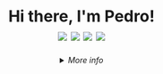 <div align=center>
  <h1>
   Hi there, I'm Pedro!</br>
   <a href="https://www.linkedin.com/in/Dogl4/" target="_blank"><img src="https://img.shields.io/badge/-Linkedin-0073b1?style=&logo=Linkedin&logoColor=white&link=https://https://www.linkedin.com/in/Dogl4/"></a>
   <a href="mailto:doougllas@hotmail.com.br" target="_blank"><img src="https://img.shields.io/badge/-Outlook-%3333?style=&logo=microsoftoutlook&logoColor=119ad3&link=mailto:doougllas@hotmail.com.br"></a>
   <a href="https://www.t.me/doglatelegram" target="_blank"><img src="https://img.shields.io/badge/-Telegram-21759B?style=&logo=Telegram&logoColor=ffafed&link=https://www.t.me/doglatelegram"></a>
   <a href="https://resume.io/r/qThDXEEhh" target="_blank"><img src="https://img.shields.io/badge/-Curriculo-ff5722?style=&logo=Read%20the%20Docs&logoColor=white"></a>
<!--    <a href="" target="_blank"><img src="https://img.shields.io/badge/Stack_Overflow-FE7A16?style=&logo=stack-overflow&logoColor=white&linkhttps://stackoverflow.com/users/17501758/%c3%89cio-ferraz"></a> -->
  </h1>
</div>

<details>
    <summary align=center>
      <i>More info</i>
    </summary>


📝 &nbsp; <b>About me</b>

- :books: &nbsp;I'm currently studying web development at [Trybe](https://www.betrybe.com/).
- :house_with_garden: &nbsp;I'm from Taubaté, SP - Brazil. Computer Technician for Internet by [Etec](https://www.vestibulinhoetec.com.br/unidades-cursos/?q=Taubate).
- 🔭 &nbsp;Fascinated by topics such as: technology, investment and quality of life.
- 🎮️ &nbsp;I like games like Don't Starve Together and CK3.
- 🔗 &nbsp;₿itcoin enthusiast.
<!-- - :open_file_folder: This is my portfolio: [dogla.com.br](https://dogla.com.br) -->
<!-- - 📫 &nbsp;Feel free to get in touch with me! e-mail: doougllas@hotmail.com.br -->

##

<details>
    <summary>
      🛠 &nbsp; <b>Technologies</b>
    </summary>

 <div align=center>
</br>

<div align=center>

|Languages:| <img align="center" alt="JavaScript" src="https://img.shields.io/badge/JavaScript-F7DF1E?style=for-the-badge&logo=javascript&logoColor=black"> <img align="center" alt="TypeScript" src="https://img.shields.io/badge/TypeScript-007ACC?style=for-the-badge&logo=typescript&logoColor=white"> <img align="center" alt="HTML5" src="https://img.shields.io/badge/HTML5-E34F26?style=for-the-badge&logo=html5&logoColor=white"> <img align="center" alt="CSS3" src="https://img.shields.io/badge/CSS3-1572B6?style=for-the-badge&logo=css3&logoColor=white"> <img align="center" alt="Shell_Script" src="https://img.shields.io/badge/Shell-323330?style=for-the-badge&logo=gnu-bash&logoColor=white">|
|----|----|
| <div align=center><b>Databases:</b></div> | <div align=center> <img align="center" alt="MySQL" src="https://img.shields.io/badge/mysql-d76f2a?style=for-the-badge&logo=mysql&logoColor=white"> <img align="center" alt="MongoDBr" src="https://img.shields.io/badge/MongoDB-4EA94B?style=for-the-badge&logo=mongodb&logoColor=white"> </div>|
|<div align=center><b>Frontend: </b></div>| <div align=center> <img align="center" alt="React" src="https://img.shields.io/badge/React-20232A?style=for-the-badge&logo=react&logoColor=61DAFB"> <img align="center" alt="Redux" src="https://img.shields.io/badge/Redux-593D88?style=for-the-badge&logo=redux&logoColor=white"> <img align="center" alt="Context API" src="https://img.shields.io/badge/Context api-C21325?style=for-the-badge"> <img align="center" alt="Next" src="https://img.shields.io/badge/next.js-000000?style=for-the-badge&logo=nextdotjs&logoColor=white"> <img align="center" alt="Tailwind CSS" src="https://img.shields.io/badge/Tailwind_CSS-38B2AC?style=for-the-badge&logo=tailwind-css&logoColor=white"> <img align="center" alt="Bootstrap" src="https://img.shields.io/badge/Bootstrap-563D7C?style=for-the-badge&logo=bootstrap&logoColor=white"></div>|
|<div align=center><b>Backend: </b></div>| <div align=center><img align="center" alt="ExpressJs" src="https://img.shields.io/badge/Express.js-EEE?style=for-the-badge&logo=express&logoColor=222"> <img align="center" alt="JWT" src="https://img.shields.io/badge/JWT-000000?style=for-the-badge&logo=JSON%20web%20tokens&logoColor=white"> <img align="center" alt="Sequelize" src="https://img.shields.io/badge/Sequelize-52B0E7?style=for-the-badge&logo=Sequelize&logoColor=white"> <img align="center" alt="Joi" src="https://img.shields.io/badge/Joi-2962ff?style=for-the-badge"></div>|
|<div align=center><b>Test: </b></div>| <div align=center> <img align="center" alt="Jest" src="https://img.shields.io/badge/Jest-0e7b0c?style=for-the-badge&logo=jest&logoColor=white"> <img align="center" alt="Mocha" src="https://img.shields.io/badge/Mocha-8D6748?style=for-the-badge&logo=Mocha&logoColor=white"> <img align="center" alt="Chai" src="https://img.shields.io/badge/chai-A30701?style=for-the-badge&logo=chai&logoColor=white"> <img align="center" alt="Sinon" src="https://img.shields.io/badge/sinon.js-90EE90?style=for-the-badge"></div>|
| <div align=center><b>General Systems & Tools:</b></div> | <div align=center> <img align="center" alt="NodeJs" src="https://img.shields.io/badge/Node.js-339933?style=for-the-badge&logo=nodedotjs&logoColor=white"> <img align="center" alt="Docker" src="https://img.shields.io/badge/docker-00add8?style=for-the-badge&logo=docker&logoColor=white"> <img align="center" alt="Linux" src="https://img.shields.io/badge/Linux-FCC624?style=for-the-badge&logo=linux&logoColor=black"> <img align="center" alt="Ubuntu" src="https://img.shields.io/badge/Ubuntu-E95420?style=for-the-badge&logo=ubuntu&logoColor=white"> <img align="center" alt="Git" src="https://img.shields.io/badge/Git-EE0000?style=for-the-badge&logo=git&logoColor=white"> <img align="center" alt="GitHub" src="https://img.shields.io/badge/GitHub-323330?style=for-the-badge&logo=github&logoColor=white"></div>|
|<div align=center><b>Cloud & Services:</b></div> | <div align=center><img align="center" alt="Heroku" src="https://img.shields.io/badge/Heroku-430098?style=for-the-badge&logo=heroku&logoColor=white"> <img align="center" alt="Vercel" src="https://img.shields.io/badge/Vercel-000000?style=for-the-badge&logo=vercel&logoColor=white"></div> |
|<div align=center><b>Softwares:</b></div> | <div align="center"> <img align=center alt="Visual Studio Code" src="https://img.shields.io/badge/Visual_Studio_Code-0078D4?style=for-the-badge&logo=visual%20studio%20code&logoColor=white"> <img align=center alt="Brave" src="https://img.shields.io/badge/Brave-FF1B2D?style=for-the-badge&logo=Brave&logoColor=white"> <img align=center alt="Discord" src="https://img.shields.io/badge/Discord-5865F2?style=for-the-badge&logo=discord&logoColor=white"> <img align=center alt="Slack" src="https://img.shields.io/badge/Slack-4A154B?style=for-the-badge&logo=slack&logoColor=white"> <img align=center alt="Zoom" src="https://img.shields.io/badge/Zoom-2D8CFF?style=for-the-badge&logo=zoom&logoColor=white"> </div> |
|<div align=center><b>Linters:</b></div> | <div align=center><img align="center" alt="ESLint" src="https://img.shields.io/badge/eslint-3A33D1?style=for-the-badge&logo=eslint&logoColor=white"> <img align="center" alt="Prettier" src="https://img.shields.io/badge/prettier-1A2C34?style=for-the-badge&logo=prettier&logoColor=F7BA3E"></div>|

</div>
</details>

##

<details>
    <summary align=start>
      📊 &nbsp; <b>Github Stats</b>
    </summary>

 <div align=center>
</br>
    <a href="https://github.com/Dogl4/Dogl4">
     <img height="156em" src="https://github-readme-stats.vercel.app/api?username=Dogl4&show_icons=true&bg_color=0d1117&title_color=58a6ff&text_color=c9d1d9&icon_color=dd6387"/>
    <img height="156em" src="https://github-readme-stats.vercel.app/api/top-langs?username=Dogl4&show_icons=true&bg_color=0d1117&title_color=58a6ff&text_color=c9d1d9&icon_color=dd6387&locale=en&layout=compact&theme=github_dark"/>
    <img height="280em" src="https://activity-graph.herokuapp.com/graph?username=Dogl4&bg_color=000000&color=4fff67&line=4fff67&point=ffffff&area=true&hide_border=true"/>
  </div>

</details>

